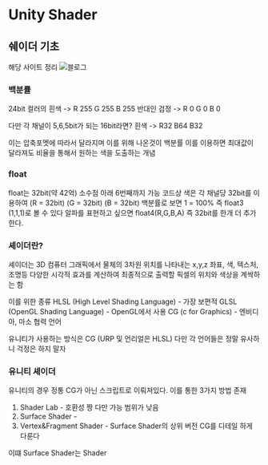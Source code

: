 # Unity Shader
## 쉐이더 기초
해당 사이트 정리 ![블로그](https://celestialbody.tistory.com/5)
### 백분률
24bit 컬러의 흰색 -> R 255 G 255 B 255 
반대인 검정 -> R 0 G 0 B 0

다만 각 채널이 5,6,5bit가 되는 16bit라면?
흰색 -> R32 B64 B32

이는 압축포멧에 따라서 달라지며 이를 위해 나온것이 백분률
이를 이용하면 최대값이 달라져도 비율을 통해서 원하는 색을 도출하는 개념

### float
float는 32bit(약 42억)
소수점 아래 6번째까지 가능
코드상 색은 각 채널당 32bit를 이용하여 (R = 32bit) (G = 32bit) (B = 32bit)
백분률로 보면 1 = 100%
즉 float3 (1,1,1)로 볼 수 있다
알파를 표현하고 싶으면 float4(R,G,B,A) 즉 32bit를 한개 더 추가한다.

### 셰이더란?
셰이더는 3D 컴퓨터 그래픽에서 물체의 3차원 위치를 나타내는 x,y,z 좌표, 색, 텍스처, 조명등 다양한 시각적 효과를 계산하여 최종적으로 출력할 픽셀의 위치와 색상을 계싹하는 함

이를 위한 종류
HLSL (High Level Shading Language) - 가장 보편적
GLSL (OpenGL Shading Language) - OpenGL에서 사용
CG (c for Graphics) - 엔비디아, 마소 협력 언어

유니티가 사용하는 방식은 CG (URP 및 언리얼은 HLSL)
다만 각 언어들은 정말 유사하니 걱정은 하지 말자

### 유니티 셰이더
유니티의 경우 정통 CG가 아닌 스크립트로 이뤄져있다.
이를 통한 3가지 방법 존재 
1. Shader Lab - 호환성 짱 다만 가능 범위가 낮음 
2. Surface Shader - 
3. Vertex&Fragment Shader - Surface Shader의 상위 버전 CG를 디테일 하게 다룬다

이떄 Surface Shader는 Shader

